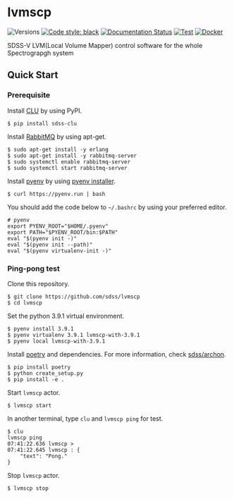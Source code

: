 # lvmscp

![Versions](https://img.shields.io/badge/python->3.8-blue)
[![Code style: black](https://img.shields.io/badge/code%20style-black-000000.svg)](https://github.com/psf/black)
[![Documentation Status](https://readthedocs.org/projects/lvmscp/badge/?version=latest)](https://lvmscp.readthedocs.io/en/latest/?badge=latest)
[![Test](https://github.com/sdss/lvmscp/actions/workflows/test.yml/badge.svg)](https://github.com/sdss/lvmscp/actions/workflows/test.yml)
[![Docker](https://github.com/sdss/lvmscp/actions/workflows/Docker.yml/badge.svg)](https://github.com/sdss/lvmscp/actions/workflows/Docker.yml)

SDSS-V LVM(Local Volume Mapper) control software for the whole Spectrograpgh system

## Quick Start

### Prerequisite

Install [CLU](https://clu.readthedocs.io/en/latest/) by using PyPI.
```
$ pip install sdss-clu
```

Install [RabbitMQ](https://www.rabbitmq.com/) by using apt-get.

```
$ sudo apt-get install -y erlang
$ sudo apt-get install -y rabbitmq-server
$ sudo systemctl enable rabbitmq-server
$ sudo systemctl start rabbitmq-server
```

Install [pyenv](https://github.com/pyenv/pyenv) by using [pyenv installer](https://github.com/pyenv/pyenv-installer).

```
$ curl https://pyenv.run | bash
```

You should add the code below to `~/.bashrc` by using your preferred editor.
```
# pyenv
export PYENV_ROOT="$HOME/.pyenv"
export PATH="$PYENV_ROOT/bin:$PATH"
eval "$(pyenv init -)"
eval "$(pyenv init --path)"
eval "$(pyenv virtualenv-init -)"
```

### Ping-pong test

Clone this repository.
```
$ git clone https://github.com/sdss/lvmscp
$ cd lvmscp
```

Set the python 3.9.1 virtual environment.
```
$ pyenv install 3.9.1
$ pyenv virtualenv 3.9.1 lvmscp-with-3.9.1
$ pyenv local lvmscp-with-3.9.1
```

Install [poetry](https://python-poetry.org/) and dependencies. For more information, check [sdss/archon](https://github.com/sdss/archon).
```
$ pip install poetry
$ python create_setup.py
$ pip install -e .
```

Start `lvmscp` actor.
```
$ lvmscp start
```

In another terminal, type `clu` and `lvmscp ping` for test.
```
$ clu
lvmscp ping
07:41:22.636 lvmscp > 
07:41:22.645 lvmscp : {
    "text": "Pong."
}
```

Stop `lvmscp` actor.
```
$ lvmscp stop
```

